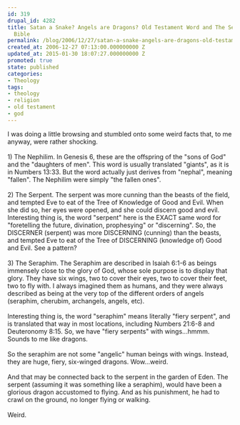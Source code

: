```yaml
---
id: 319
drupal_id: 4282
title: Satan a Snake? Angels are Dragons? Old Testament Word and The Secrets of the
  Bible
permalink: /blog/2006/12/27/satan-a-snake-angels-are-dragons-old-testament-word-and-the-secrets-of-the-bible/
created_at: 2006-12-27 07:13:00.000000000 Z
updated_at: 2015-01-30 18:07:27.000000000 Z
promoted: true
state: published
categories:
- Theology
tags:
- theology
- religion
- old testament
- god
---
```

I was doing a little browsing and stumbled onto some weird facts that, to me anyway, were rather shocking.<br /><br />1) The Nephilim. In Genesis 6, these are the offspring of the "sons of God" and the "daughters of men". This word is usually translated "giants", as it is in Numbers 13:33. But the word actually just derives from "nephal", meaning "fallen". The Nephilim were simply "the fallen ones".<br /><br />2) The Serpent. The serpent was more cunning than the beasts of the field, and tempted Eve to eat of the Tree of Knowledge of Good and Evil. When she did so, her eyes were opened, and she could discern good and evil. Interesting thing is, the word "serpent" here is the EXACT same word for "foretelling the future, divination, prophesying" or "discerning". So, the DISCERNER (serpent) was more DISCERNING (cunning) than the beasts, and tempted Eve to eat of the Tree of DISCERNING (knowledge of) Good and Evil. See a pattern?<br /><br />3) The Seraphim. The Seraphim are described in Isaiah 6:1-6 as beings immensely close to the glory of God, whose sole purpose is to display that glory. They have six wings, two to cover their eyes, two to cover their feet, two to fly with. I always imagined them as humans, and they were always described as being at the very top of the different orders of angels (seraphim, cherubim, archangels, angels, etc).<br /><br />Interesting thing is, the word "seraphim" means literally "fiery serpent", and is translated that way in most locations, including Numbers 21:6-8 and Deuteronomy 8:15. So, we have "fiery serpents" with wings...hmmm. Sounds to me like dragons.<br /><br />So the seraphim are not some "angelic" human beings with wings. Instead, they are huge, fiery, six-winged dragons. Wow...weird.<br /><br />And that may be connected back to the serpent in the garden of Eden. The serpent (assuming it was something like a seraphim), would have been a glorious dragon accustomed to flying. And as his punishment, he had to crawl on the ground, no longer flying or walking.<br /><br />Weird.
